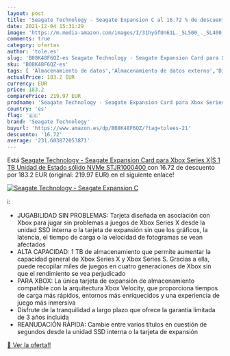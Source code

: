 ```yaml
---
layout: post
title: 'Seagate Technology - Seagate Expansion C al 16.72 % de descuento'
date: 2021-12-04 15:31:29
image: 'https://m.media-amazon.com/images/I/31hyGfUn61L._SL500_._SL400_.jpg'
comments: true
category: ofertas
author: 'tole.es'
slug: 'B08K48F6QZ-es Seagate Technology - Seagate Expansion Card para Xbox...'
sku: 'B08K48F6QZ-es'
tags: [ 'Almacenamiento de datos','Almacenamiento de datos externo','Discos duros sólidos externos','Informática','seagate technology','xbox', ]
actualPrice: 183.2 EUR
currency: EUR
price: 183.2
comparePrice: 219.97 EUR
prodname: 'Seagate Technology - Seagate Expansion Card para Xbox Series X|S  1 TB  Unidad de Estado sólido NVMe  STJR1000400 '
country: 'es'
flag: '🇪🇸'
brand: 'Seagate Technology'
buyurl: 'https://www.amazon.es/dp/B08K48F6QZ/?tag=tolees-21'
descuento: '16.72'
average: '231.603872053871'
---
```


Está [Seagate Technology - Seagate Expansion Card para Xbox Series X|S  1 TB  Unidad de Estado sólido NVMe  STJR1000400 ](https://www.amazon.es/dp/B08K48F6QZ/?tag=tolees-21) con 16.72 de descuento por 183.2 EUR (original: 219.97 EUR) en el siguiente enlace!

[![Seagate Technology - Seagate Expansion C](https://m.media-amazon.com/images/I/31hyGfUn61L._SL500_._SL400_.jpg)](https://www.amazon.es/dp/B08K48F6QZ/?tag=tolees-21)

ℹ️:

- JUGABILIDAD SIN PROBLEMAS: Tarjeta diseñada en asociación con Xbox para jugar sin problemas a juegos de Xbox Series X desde la unidad SSD interna o la tarjeta de expansión sin que los gráficos, la latencia, el tiempo de carga o la velocidad de fotogramas se vean afectados
- ALTA CAPACIDAD: 1 TB de almacenamiento que permite aumentar la capacidad general de Xbox Series X y Xbox Series S. Gracias a ella, puede recopilar miles de juegos en cuatro generaciones de Xbox sin que el rendimiento se vea perjudicado
- PARA XBOX: La única tarjeta de expansión de almacenamiento compatible con la arquitectura Xbox Velocity, que proporciona tiempos de carga más rápidos, entornos más enriquecidos y una experiencia de juego más inmersiva
- Disfrute de la tranquilidad a largo plazo que ofrece la garantía limitada de 3 años incluida
- REANUDACIÓN RÁPIDA: Cambie entre varios títulos en cuestión de segundos desde la unidad SSD interna o la tarjeta de expansión

[🛒 Ver la oferta!!](https://www.amazon.es/dp/B08K48F6QZ/?tag=tolees-21)
